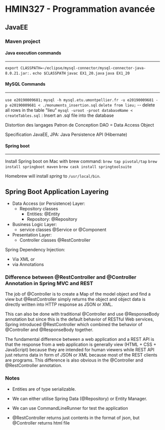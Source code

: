 # HMIN327 - Programmation avancée

## JavaEE

### Maven project

#### Java execution commands

---

`export CLASSPATH=~/eclipse/mysql-connector/mysql-connector-java-8.0.21.jar:.`
`echo $CLASSPATH`
`javac EX1_20.java`
`java EX1_20`

#### MySQL Commands

---

`use e20190009681;`
`mysql -h mysql.etu.umontpellier.fr -u e20190009681 -p e20190009681 < ./monuments_insertion.sql`
`delete from lieu;` -- delete all rows in the table "lieu"
`mysql -uroot -proot databaseName < createTables.sql` : Insert an .sql file into the database

Distortion des langages
Patron de Conception
DAO = Data Access Object

Specification JavaEE, JPA: Java Persistence API (Hibernate)

#### Spring boot

---

Install Spring boot on Mac with brew command:
`brew tap pivotal/tap`
`brew install springboot maven`
`brew cask install springtoolsuite`

Homebrew will install _spring_ to `/usr/local/bin`.

## Spring Boot Application Layering

- Data Access (or Persistence) Layer:
  - Repository classes
    - Entities: @Entity
    - Repository: @Repository
- Business Logic Layer:
  - service classes @Service or @Component
- Presentation Layer:
  - Controller classes @RestController

Spring Dependency Injection:

- Via XML or
- via Annotations

### Difference between @RestController and @Controller Annotation in Spring MVC and REST

The job of @Controller is to create a Map of the model object and find a view but @RestController simply returns the object and object data is directly written into HTTP response as JSON or XML.

This can also be done with traditional @Controller and use @ResponseBody annotation but since this is the default behavior of RESTful Web services, Spring introduced @RestController which combined the behavior of @Controller and @ResponseBody together.

The fundamental difference between a web application and a REST API is that the response from a web application is generally view (HTML + CSS + JavaScript) because they are intended for human viewers while REST API just returns data in form of JSON or XML because most of the REST clients are programs. This difference is also obvious in the @Controller and @RestController annotation.

### Notes

- Entities are of type serializable.

- We can either utilise Spring Data (@Repository) or Entity Manager.

- We can use CommandLineRunner for test the application

- @RestController returns just contents in the format of json, but @Controller returns html file
